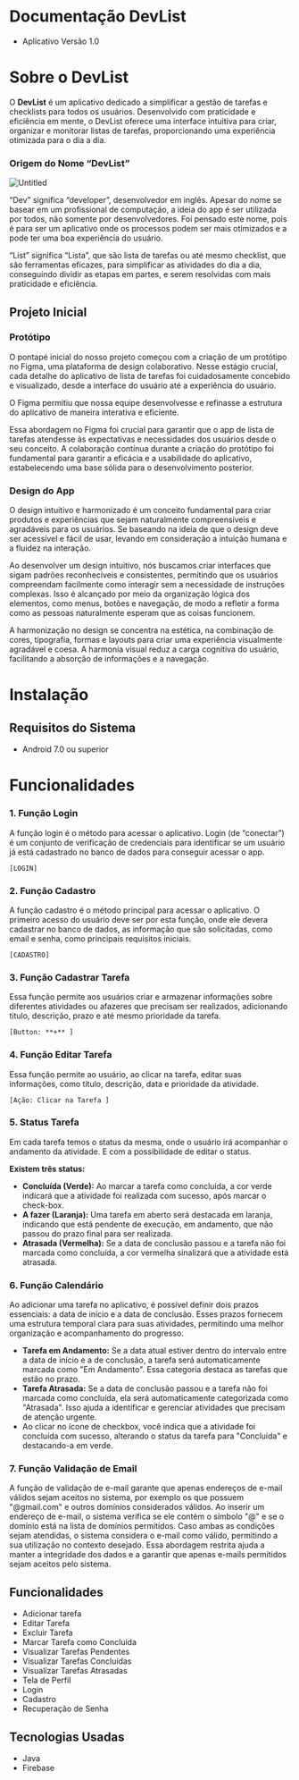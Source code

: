 # Documentação DevList

- Aplicativo Versão 1.0
    
    

# Sobre o DevList

O **DevList** é um aplicativo dedicado a simplificar a gestão de tarefas e checklists para todos os usuários. Desenvolvido com praticidade e eficiência em mente, o DevList oferece uma interface intuitiva para criar, organizar e monitorar listas de tarefas, proporcionando uma experiência otimizada para o dia a dia.

### Origem do Nome “DevList”

![Untitled](app/logo/logo_dev_list.png)

“Dev” significa “developer”, desenvolvedor em inglês. Apesar do nome se basear em um profissional de computação, a ideia do app é ser utilizada por todos, não somente por desenvolvedores. Foi pensado este nome, pois é para ser um aplicativo onde os processos podem ser mais otimizados e a pode ter uma boa experiência do usuário.

“List” significa “Lista”, que são lista de tarefas ou até mesmo checklist, que são ferramentas eficazes, para simplificar as atividades do dia a dia, conseguindo dividir as etapas em partes, e serem resolvidas com mais praticidade e eficiência.

## Projeto Inicial

### Protótipo

O pontapé inicial do nosso projeto começou com a criação de um protótipo no Figma, uma plataforma de design colaborativo. Nesse estágio crucial, cada detalhe do aplicativo de lista de tarefas foi cuidadosamente concebido e visualizado, desde a interface do usuário até a experiência do usuário.

O Figma permitiu que nossa equipe desenvolvesse e refinasse a estrutura do aplicativo de maneira interativa e eficiente.

Essa abordagem no Figma foi crucial para garantir que o app de lista de tarefas atendesse às expectativas e necessidades dos usuários desde o seu conceito. A colaboração contínua durante a criação do protótipo foi fundamental para garantir a eficácia e a usabilidade do aplicativo, estabelecendo uma base sólida para o desenvolvimento posterior.

### Design do App

O design intuitivo e harmonizado é um conceito fundamental para criar produtos e experiências que sejam naturalmente compreensíveis e agradáveis para os usuários.  Se baseando na ideia de que o design deve ser acessível e fácil de usar, levando em consideração a intuição humana e a fluidez na interação.

Ao desenvolver um design intuitivo, nós buscamos criar interfaces que sigam padrões reconhecíveis e consistentes, permitindo que os usuários compreendam facilmente como interagir sem a necessidade de instruções complexas. Isso é alcançado por meio da organização lógica dos elementos, como menus, botões e navegação, de modo a refletir a forma como as pessoas naturalmente esperam que as coisas funcionem.

A harmonização no design se concentra na estética, na combinação de cores, tipografia, formas e layouts para criar uma experiência visualmente agradável e coesa. A harmonia visual reduz a carga cognitiva do usuário, facilitando a absorção de informações e a navegação.

# Instalação

## Requisitos do Sistema

- Android 7.0 ou superior

# Funcionalidades

### 1. Função Login

A função login é o método para acessar o aplicativo. Login (de “conectar”) é um conjunto de verificação de credenciais para identificar se um usuário já está cadastrado no banco de dados para conseguir acessar o app. 

`[LOGIN]`

### 2. Função Cadastro

A função cadastro é o método principal para acessar o aplicativo. O primeiro acesso do usuário deve ser por esta função, onde ele devera cadastrar no banco de dados, as informação que são solicitadas, como email e senha, como principais requisitos iniciais.

`[CADASTRO]`

### 3. Função Cadastrar Tarefa

Essa função permite aos usuários criar e armazenar informações sobre diferentes atividades ou afazeres que precisam ser realizados, adicionando titulo, descrição, prazo e até mesmo prioridade da tarefa.

`[Button: **+** ]`

### 4. Função Editar Tarefa

Essa função permite ao usuário, ao clicar na tarefa, editar suas informações, como título, descrição, data e prioridade da atividade.

`[Ação: Clicar na Tarefa ]`

### 5. Status Tarefa

Em cada tarefa temos o status da mesma, onde o usuário irá acompanhar o andamento da atividade. E com a possibilidade de editar o status.

**Existem três status:** 

- **Concluída (Verde):** Ao marcar a tarefa como concluída, a cor verde indicará que a atividade foi realizada com sucesso, após marcar o check-box.
- **A fazer (Laranja):** Uma tarefa em aberto será destacada em laranja, indicando que está pendente de execução, em andamento, que não passou do prazo final para ser realizada.
- **Atrasada (Vermelha):** Se a data de conclusão passou e a tarefa não foi marcada como concluída, a cor vermelha sinalizará que a atividade está atrasada.

### 6. Função Calendário

Ao adicionar uma tarefa no aplicativo, é possível definir dois prazos essenciais: a data de início e a data de conclusão. Esses prazos fornecem uma estrutura temporal clara para suas atividades, permitindo uma melhor organização e acompanhamento do progresso.

- **Tarefa em Andamento:** Se a data atual estiver dentro do intervalo entre a data de início e a de conclusão, a tarefa será automaticamente marcada como "Em Andamento". Essa categoria destaca as tarefas que estão no prazo.
- **Tarefa Atrasada:** Se a data de conclusão passou e a tarefa não foi marcada como concluída, ela será automaticamente categorizada como "Atrasada". Isso ajuda a identificar e gerenciar atividades que precisam de atenção urgente.
- Ao clicar no ícone de checkbox, você indica que a atividade foi concluída com sucesso, alterando o status da tarefa para "Concluída" e destacando-a em verde.

### 7. Função Validação de Email

A função de validação de e-mail garante que apenas endereços de e-mail válidos sejam aceitos no sistema, por exemplo os que possuem "@gmail.com" e outros domínios considerados válidos. Ao inserir um endereço de e-mail, o sistema verifica se ele contém o símbolo "@" e se o domínio está na lista de domínios permitidos. Caso ambas as condições sejam atendidas, o sistema considera o e-mail como válido, permitindo a sua utilização no contexto desejado. Essa abordagem restrita ajuda a manter a integridade dos dados e a garantir que apenas e-mails permitidos sejam aceitos pelo sistema.

## Funcionalidades

- Adicionar tarefa
- Editar Tarefa
- Excluir Tarefa
- Marcar Tarefa como Concluída
- Visualizar Tarefas Pendentes
- Visualizar Tarefas Concluídas
- Visualizar Tarefas Atrasadas
- Tela de Perfil
- Login
- Cadastro
- Recuperação de Senha

## Tecnologias Usadas

- Java
- Firebase